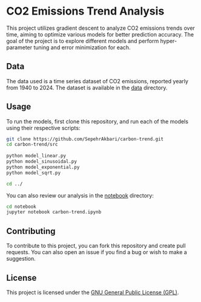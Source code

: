 # CO2 Emissions Trend Analysis

This project utilizes gradient descent to analyze CO2 emissions trends over time, aiming to optimize various models for better prediction accuracy. The goal of the project is to explore different models and perform hyper-parameter tuning and error minimization for each.

## Data

The data used is a time series dataset of CO2 emissions, reported yearly from 1940 to 2024. The dataset is available in the [data](/data/) directory.

## Usage

To run the models, first clone this repository, and run each of the models using their respective scripts:

```bash
git clone https://github.com/SepehrAkbari/carbon-trend.git
cd carbon-trend/src
 
python model_linear.py
python model_sinusoidal.py
python model_exponential.py
python model_sqrt.py

cd ../
```

You can also review our analysis in the [notebook](/notebook/carbon-trend.ipynb) directory:

```bash
cd notebook
jupyter notebook carbon-trend.ipynb
```

## Contributing

To contribute to this project, you can fork this repository and create pull requests. You can also open an issue if you find a bug or wish to make a suggestion.

## License

This project is licensed under the [GNU General Public License (GPL)](LICENSE).